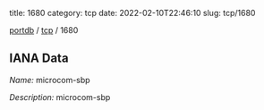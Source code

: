 title: 1680
category: tcp
date: 2022-02-10T22:46:10
slug: tcp/1680

[portdb](/) / [tcp](/category/tcp.html) / 1680


## IANA Data

_Name:_ microcom-sbp

_Description:_ microcom-sbp


